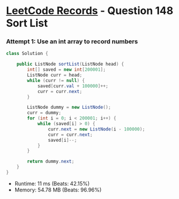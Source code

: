 # [LeetCode Records](../../README.md) - Question 148 Sort List

### Attempt 1: Use an int array to record numbers
```java
class Solution {

    public ListNode sortList(ListNode head) {
        int[] saved = new int[200001];
        ListNode curr = head;
        while (curr != null) {
            saved[curr.val + 100000]++;
            curr = curr.next;
        }

        ListNode dummy = new ListNode();
        curr = dummy;
        for (int i = 0; i < 200001; i++) {
            while (saved[i] > 0) {
                curr.next = new ListNode(i - 100000);
                curr = curr.next;
                saved[i]--;
            }
        }

        return dummy.next;
    }
}
```
- Runtime: 11 ms (Beats: 42.15%)
- Memory: 54.78 MB (Beats: 96.96%)

<br>
